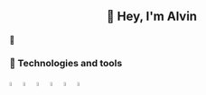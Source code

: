## <p align='center'>👋 Hey, I'm Alvin </p> 

📖 


### 🔧 Technologies and tools
<p float='left'>
  <img src='https://raw.githubusercontent.com/marwin1991/profile-technology-icons/refs/heads/main/icons/html.png' width=4% height=4%>
  <img src='https://raw.githubusercontent.com/marwin1991/profile-technology-icons/refs/heads/main/icons/css.png' width=4% height=4%>
  <img src='https://raw.githubusercontent.com/marwin1991/profile-technology-icons/refs/heads/main/icons/javascript.png' width=4% height=4%>
  <img src='https://raw.githubusercontent.com/marwin1991/profile-technology-icons/refs/heads/main/icons/react.png' width=4% height=4%>
  <img src='https://raw.githubusercontent.com/marwin1991/profile-technology-icons/refs/heads/main/icons/firebase.png' width=4% height=4%>
  <img src='https://raw.githubusercontent.com/marwin1991/profile-technology-icons/refs/heads/main/icons/git.png' width=4% height=4%>
</p>
<!--
**Khrononian/Khrononian** is a ✨ _special_ ✨ repository because its `README.md` (this file) appears on your GitHub profile.

